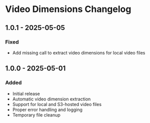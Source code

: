 # Video Dimensions Changelog

## 1.0.1 - 2025-05-05

### Fixed

- Add missing call to extract video dimensions for local video files

## 1.0.0 - 2025-05-01

### Added

- Initial release
- Automatic video dimension extraction
- Support for local and S3-hosted video files
- Proper error handling and logging
- Temporary file cleanup
